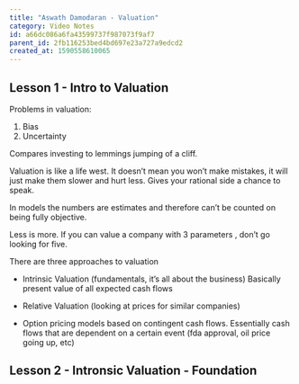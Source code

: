 ```yaml
---
title: "Aswath Damodaran - Valuation"
category: Video Notes
id: a66dc086a6fa43599737f987073f9af7
parent_id: 2fb116253bed4bd697e23a727a9edcd2
created_at: 1590558610065
---
```


## Lesson 1 - Intro to Valuation 

Problems in valuation:
1. Bias
2. Uncertainty

Compares investing to lemmings jumping of a cliff. 

Valuation is like a life west. It doesn’t mean you won’t make mistakes, it will just make them slower and hurt less. Gives your rational side a chance to speak. 

In models the numbers are estimates and therefore can’t be counted on being fully objective. 

Less is more. If you can value a company with 3 parameters , don’t go looking for five. 

There are three approaches to valuation 
* Intrinsic Valuation (fundamentals, it’s all about the business)
Basically present value of all expected cash flows

* Relative Valuation (looking at prices for similar companies)
* Option pricing models based on contingent cash flows. Essentially cash flows that are dependent on a certain event (fda approval, oil price going up, etc) 


## Lesson 2 - Intronsic Valuation - Foundation 







    